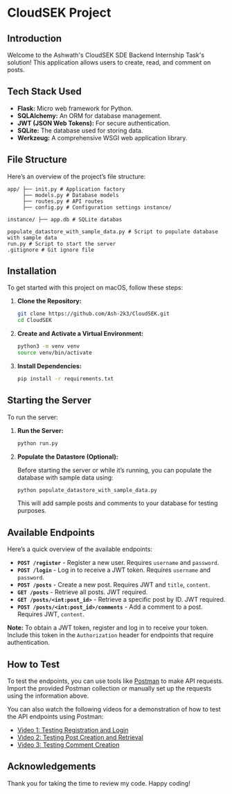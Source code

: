 # CloudSEK Project

## Introduction

Welcome to the Ashwath's CloudSEK SDE Backend Internship Task's solution! This application allows users to create, read, and comment on posts.

## Tech Stack Used

- **Flask:** Micro web framework for Python.
- **SQLAlchemy:** An ORM for database management.
- **JWT (JSON Web Tokens):** For secure authentication.
- **SQLite:** The database used for storing data.
- **Werkzeug:** A comprehensive WSGI web application library.

## File Structure

Here’s an overview of the project’s file structure:
```
app/ ├── init.py # Application factory
     ├── models.py # Database models
     ├── routes.py # API routes
     ├── config.py # Configuration settings instance/

instance/ ├── app.db # SQLite databas

populate_datastore_with_sample_data.py # Script to populate database with sample data
run.py # Script to start the server
.gitignore # Git ignore file
```

## Installation

To get started with this project on macOS, follow these steps:

1. **Clone the Repository:**

    ```bash
    git clone https://github.com/Ash-2k3/CloudSEK.git
    cd CloudSEK
    ```

2. **Create and Activate a Virtual Environment:**

    ```bash
    python3 -m venv venv
    source venv/bin/activate
    ```

3. **Install Dependencies:**

    ```bash
    pip install -r requirements.txt
    ```

## Starting the Server

To run the server:

1. **Run the Server:**

    ```bash
    python run.py
    ```

2. **Populate the Datastore (Optional):**

    Before starting the server or while it’s running, you can populate the database with sample data using:

    ```bash
    python populate_datastore_with_sample_data.py
    ```

    This will add sample posts and comments to your database for testing purposes.

## Available Endpoints

Here’s a quick overview of the available endpoints:

- **`POST /register`** - Register a new user. Requires `username` and `password`.
- **`POST /login`** - Log in to receive a JWT token. Requires `username` and `password`.
- **`POST /posts`** - Create a new post. Requires JWT and `title`, `content`.
- **`GET /posts`** - Retrieve all posts. JWT required.
- **`GET /posts/<int:post_id>`** - Retrieve a specific post by ID. JWT required.
- **`POST /posts/<int:post_id>/comments`** - Add a comment to a post. Requires JWT, `content`.

**Note:** To obtain a JWT token, register and log in to receive your token. Include this token in the `Authorization` header for endpoints that require authentication.

## How to Test

To test the endpoints, you can use tools like [Postman](https://www.postman.com/) to make API requests. Import the provided Postman collection or manually set up the requests using the information above.

You can also watch the following videos for a demonstration of how to test the API endpoints using Postman:
- [Video 1: Testing Registration and Login](#)
- [Video 2: Testing Post Creation and Retrieval](#)
- [Video 3: Testing Comment Creation](#)

## Acknowledgements

Thank you for taking the time to review my code. Happy coding!
